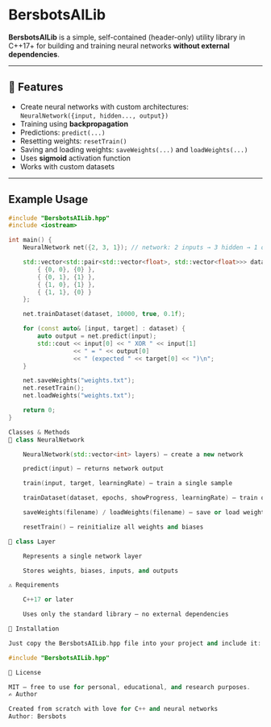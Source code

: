 # BersbotsAILib

**BersbotsAILib** is a simple, self-contained (header-only) utility library in C++17+ for building and training neural networks **without external dependencies**.

---

## 🔧 Features

- Create neural networks with custom architectures: `NeuralNetwork({input, hidden..., output})`
- Training using **backpropagation**
- Predictions: `predict(...)`
- Resetting weights: `resetTrain()`
- Saving and loading weights: `saveWeights(...)` and `loadWeights(...)`
- Uses **sigmoid** activation function
- Works with custom datasets

---

## Example Usage

```cpp
#include "BersbotsAILib.hpp"
#include <iostream>

int main() {
    NeuralNetwork net({2, 3, 1}); // network: 2 inputs → 3 hidden → 1 output

    std::vector<std::pair<std::vector<float>, std::vector<float>>> dataset = {
        { {0, 0}, {0} },
        { {0, 1}, {1} },
        { {1, 0}, {1} },
        { {1, 1}, {0} }
    };

    net.trainDataset(dataset, 10000, true, 0.1f);

    for (const auto& [input, target] : dataset) {
        auto output = net.predict(input);
        std::cout << input[0] << " XOR " << input[1]
                  << " = " << output[0]
                  << " (expected " << target[0] << ")\n";
    }

    net.saveWeights("weights.txt");
    net.resetTrain();
    net.loadWeights("weights.txt");

    return 0;
}

Classes & Methods
🔹 class NeuralNetwork

    NeuralNetwork(std::vector<int> layers) — create a new network

    predict(input) — returns network output

    train(input, target, learningRate) — train a single sample

    trainDataset(dataset, epochs, showProgress, learningRate) — train on a full dataset

    saveWeights(filename) / loadWeights(filename) — save or load weights

    resetTrain() — reinitialize all weights and biases

🔹 class Layer

    Represents a single network layer

    Stores weights, biases, inputs, and outputs

⚠️ Requirements

    C++17 or later

    Uses only the standard library — no external dependencies

📁 Installation

Just copy the BersbotsAILib.hpp file into your project and include it:

#include "BersbotsAILib.hpp"

📜 License

MIT — free to use for personal, educational, and research purposes.
✍️ Author

Created from scratch with love for C++ and neural networks
Author: Bersbots

